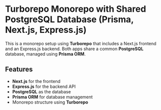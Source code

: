 # Turborepo Monorepo with Shared PostgreSQL Database (Prisma, Next.js, Express.js)

This is a monorepo setup using **Turborepo** that includes a Next.js frontend and an Express.js backend. Both apps share a common **PostgreSQL** database, managed using **Prisma ORM**.

## Features

- **Next.js** for the frontend
- **Express.js** for the backend API
- **PostgreSQL** as the database
- **Prisma ORM** for database management
- Monorepo structure using **Turborepo**
